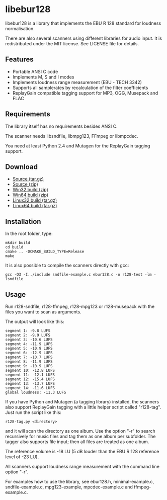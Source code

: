 libebur128
==========

libebur128 is a library that implements the EBU R 128 standard for loudness
normalisation.

There are also several scanners using different libraries for audio input.
It is redistributed under the MIT license. See LICENSE file for details.

Features
--------

* Portable ANSI C code
* Implements M, S and I modes
* Implements loudness range measurement (EBU - TECH 3342)
* Supports all samplerates by recalculation of the filter coefficients
* ReplayGain compatible tagging support for MP3, OGG, Musepack and FLAC


Requirements
------------

The library itself has no requirements besides ANSI C.

The scanner needs libsndfile, libmpg123, FFmpeg or libmpcdec.

You need at least Python 2.4 and Mutagen for the ReplayGain tagging support.


Download
--------

* [Source (tar.gz)](libebur128-0.1.9-Source.tar.gz)
* [Source (zip)](libebur128-0.1.9-Source.zip)
* [Win32 build (zip)](libebur128-0.1.9-win32.zip)
* [Win64 build (zip)](libebur128-0.1.9-win64.zip)
* [Linux32 build (tar.gz)](libebur128-0.1.9-Linux.tar.gz)
* [Linux64 build (tar.gz)](libebur128-0.1.9-Linux64.tar.gz)


Installation
-----------

In the root folder, type:

    mkdir build
    cd build
    cmake .. -DCMAKE_BUILD_TYPE=Release
    make


It is also possible to compile the scanners directly with gcc:

    gcc -O3 -I../include sndfile-example.c ebur128.c -o r128-test -lm -lsndfile


Usage
-----

Run r128-sndfile, r128-ffmpeg, r128-mpg123 or r128-musepack with the files you
want to scan as arguments.

The output will look like this:

    segment 1: -9.8 LUFS
    segment 2: -9.9 LUFS
    segment 3: -10.6 LUFS
    segment 4: -11.9 LUFS
    segment 5: -10.9 LUFS
    segment 6: -12.9 LUFS
    segment 7: -10.7 LUFS
    segment 8: -11.9 LUFS
    segment 9: -10.9 LUFS
    segment 10: -12.8 LUFS
    segment 11: -12.1 LUFS
    segment 12: -15.4 LUFS
    segment 13: -13.7 LUFS
    segment 14: -11.6 LUFS
    global loudness: -11.3 LUFS


If you have Python and Mutagen (a tagging library) installed, the scanners also
support ReplayGain tagging with a little helper script called "r128-tag". Just
run the script like this:

    r128-tag.py <directory>

and it will scan the directory as one album. Use the option "-r" to search
recursively for music files and tag them as one album per subfolder. The tagger
also supports file input; then all files are treated as one album.

The reference volume is -18 LU (5 dB louder than the EBU R 128 reference level
of -23 LU).

All scanners support loudness range measurement with the command line
option "-r".

For examples how to use the library, see ebur128.h, minimal-example.c,
sndfile-example.c, mpg123-example, mpcdec-example.c and ffmpeg-example.c.
